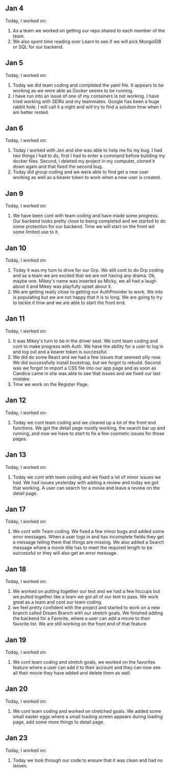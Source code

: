 ## Jan 4

Today, I worked on:

1. As a team we worked on getting our repo shared to each member of the team.
2. We also spent time reading over Learn to see if we will pick MongolDB or SQL for our backend.

## Jan 5

Today, I worked on:

1. Today we did team coding and completed the yaml file. It appears to be working as we were able as Docker seems to be running.
2. I have run into an issue of one of my containers is not working. I have tried working with SEIRs and my teammates. Google has been a huge rabbit hole. I will call it a night and will try to find a solution tmw when I am better rested.

## Jan 6

Today, I worked on:

1. Today i worked with Jen and she was able to help me fix my bug. I had two things I had to do, first I had to enter a command before building my docker files. Second, i deleted my project in my computer, cloned it down again and that fixed the second bug.
2. Today did group coding and we were able to find get a new user working as well as a bearer token to work when a new user is created.

## Jan 9

Today, I worked on:

1. We have been cont with team coding and have made some progress. Our backend looks pretty close to being completed and we started to do some protection for our backend. Tmw we will start on the front wit some limited use to it.

## Jan 10

Today, I worked on:

1. Today it was my turn to drive for our Grp. We still cont to do Grp coding and as a team we are excited that we are not having any drama. Ok, maybe one. Mikey's name was inserted as Micky, we all had a laugh about it and Mikey was playfully upset about it.
2. We are getting really close to getting our AuthProvider to work. We into is populating but we are not happy that it is to long. We are going to try to tackle it tmw and we are able to start the front end.

## Jan 11

Today, I worked on:

1. It was Mikey's turn to be in the driver seat. We cont team coding and cont to make progress with Auth. We have the ability for a user to log in and log out and a bearer token is successful.
2. We did do some React and we had a few issues that seemed silly now. We did successfully install bootstrap, but we forgot to rebuild. Second was we forgot to import a CSS file into our app page and as soon as Candice came in she was able to see that issues and we fixed our last mistake.
3. Tmw we work on the Register Page.

## Jan 12

Today, I worked on:

1. Today we cont team coding and we cleared up a lot of the front end functions. We got the detail page mostly working, the search bar up and running, and now we have to start to fix a few cosmetic issues for those pages.

## Jan 13

Today, I worked on:

1. Today we cont with team coding and we fixed a lot of minor issues we had. We had issues yesterday with adding a review and today we got that working. A user can search for a movie and leave a review on the detail page.

## Jan 17

Today, I worked on:

1. We cont with Team coding. We fixed a few minor bugs and added some error messages. When a user logs in and has incomplete fields they get a message telling them that things are missing. We also added a Search message where a movie title has to meet the required length to be successful or they will also get an error message.

## Jan 18

Today, I worked on:

1. We worked on putting together our test and we had a few hiccups but we pulled together like a team we got all of our test to pass. We work great as a team and cont our team coding.
2. we feel pretty confident with the project and started to work on a new branch called Dream Branch with our stretch goals. We finished adding the backend for a Favorite, where a user can add a movie to their favorite list. We are still working on the front end of that feature.

## Jan 19

Today, I worked on:

1. We cont team coding and stretch goals, we worked on the favorites feature where a user can add it to their account and they can now see all their movie they have added and delete them as well.

## Jan 20

Today, I worked on:

1. We cont team coding and worked on stretched goals. We added some small easter eggs where a small loading screen appears during loading page, add some more things to detail page.

## Jan 23

Today, I worked on:

1. Today we look through our code to ensure that it was clean and had no issues.
